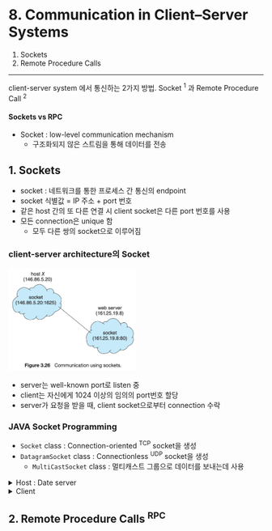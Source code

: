 # 8. Communication in Client–Server Systems

1. Sockets
2. Remote Procedure Calls

---

client-server system 에서 통신하는 2가지 방법. Socket <sup>1</sup> 과 Remote Procedure Call <sup>2</sup>

#### Sockets vs RPC

- Socket : low-level communication mechanism
    - 구조화되지 않은 스트림을 통해 데이터를 전송

## 1. Sockets

- socket : 네트워크를 통한 프로세스 간 통신의 endpoint
- socket 식별값 = IP 주소 + port 번호
- 같은 host 간의 또 다른 연결 시 client socket은 다른 port 번호를 사용
- 모든 connection은 unique 함
    - 모두 다른 쌍의 socket으로 이루어짐

### client-server architecture의 Socket

<img src="img.png"  width="50%"/>

- server는 well-known port로 listen 중
- client는 자신에게 1024 이상의 임의의 port번호 할당
- server가 요청을 받을 때, client socket으로부터 connection 수락

### JAVA Socket Programming

- `Socket` class : Connection-oriented <sup>TCP</sup> socket을 생성
- `DatagramSocket` class : Connectionless <sup>UDP</sup> socket을 생성
    - `MultiCastSocket` class : 멀티캐스트 그룹으로 데이터를 보내는데 사용

<details>
    <summary>Host : Date server</summary>

- listens on port 6013
- Connection을 맺고, Client에게 현재 시간을 보냄
- `accept()` : client의 connection 요청을 기다림. blocking
- date를 보내면 client socket을 닫고, 다음 connection을 기다림

```java
import java.net.*;
import java.io.*;

public class DateServer {
    public static void main(String[] args) {
        try {
            ServerSocket sock = new ServerSocket(6013);
            /* now listen for connections */
            while (true) {
                Socket client = sock.accept();
                PrintWriter pout = new
                        PrintWriter(client.getOutputStream(), true);
                /* write the Date to the socket */
                pout.println(new java.util.Date().toString());
                /* close the socket and resume */
                /* listening for connections */
                client.close();
            }
        } catch (IOException ioe) {
            System.err.println(ioe);
        }
    }
}
```

</details>


<details>
    <summary>Client</summary>

- date server에 요청을 보낼 `Socket` 생성
- loopback : `127.0.0.1`
    - host 본인과 TCP/IP 통신

```java
import java.net.*;
import java.io.*;

public class DateClient {
    public static void main(String[] args) {
        try {
            /* make connection to server socket */
            Socket sock = new Socket("127.0.0.1", 6013);
            InputStream in = sock.getInputStream();
            BufferedReader bin = new
                    BufferedReader(new InputStreamReader(in));
            /* read the date from the socket */
            String line;
            while ((line = bin.readLine()) != null)
                System.out.println(line);
            /* close the socket connection*/
            sock.close();
        } catch (IOException ioe) {
            System.err.println(ioe);
        }
    }
}
```

</details>

## 2. Remote Procedure Calls <sup>RPC</sup>
